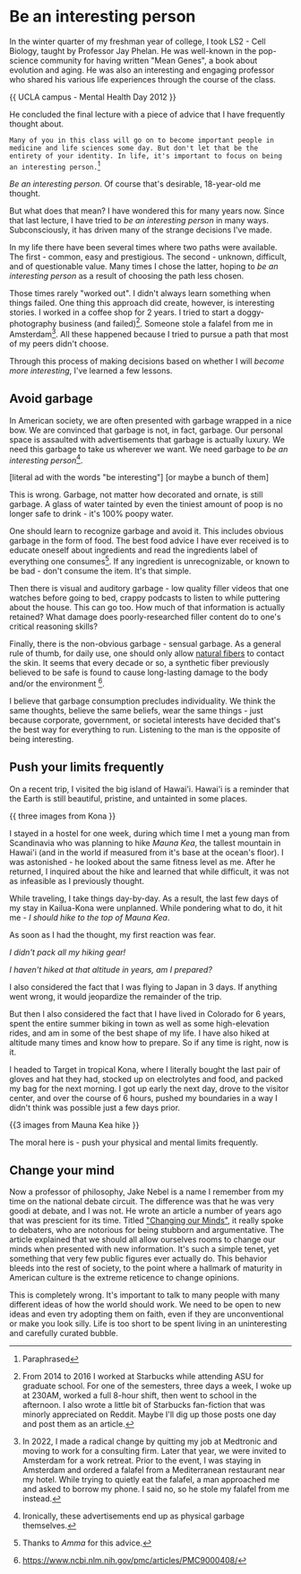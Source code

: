 # Be an interesting person

In the winter quarter of my freshman year of college, I took LS2 - Cell Biology, taught by Professor Jay Phelan. He was well-known in the pop-science community for having written "Mean Genes", a book about evolution and aging. He was also an interesting and engaging professor who shared his various life experiences through the course of the class.

{{ UCLA campus - Mental Health Day 2012 }}

He concluded the final lecture with a piece of advice that I have frequently thought about. 

`Many of you in this class will go on to become important people in medicine and life sciences some day. But don't let that be the entirety of your identity. In life, it's important to focus on being an interesting person.`[^ucla]

*Be an interesting person*. Of course that's desirable, 18-year-old me thought.  

But what does that mean? I have wondered this for many years now. Since that last lecture, I have tried to *be an interesting person* in many ways. Subconsciously, it has driven many of the strange decisions I've made.

In my life there have been several times where two paths were available. The first - common, easy and prestigious. The second - unknown, difficult, and of questionable value. Many times I chose the latter, hoping to _be an interesting person_ as a result of choosing the path less chosen.

Those times rarely "worked out". I didn't always learn something when things failed. One thing this approach did create, however, is interesting stories. I worked in a coffee shop for 2 years. I tried to start a doggy-photography business (and failed)[^starbucks]. Someone stole a falafel from me in Amsterdam[^falafel]. All these happened because I tried to pursue a path that most of my peers didn't choose.

Through this process of making decisions based on whether I will *become more interesting*, I've learned a few lessons.

## Avoid garbage

In American society, we are often presented with garbage wrapped in a nice bow. We are convinced that garbage is not, in fact, garbage. Our personal space is assaulted with advertisements that garbage is actually luxury. We need this garbage to take us wherever we want. We need garbage to *be an interesting person*[^garbage]. 

[literal ad with the words "be interesting"]
[or maybe a bunch of them]

This is wrong. Garbage, not matter how decorated and ornate, is still garbage. A glass of water tainted by even the tiniest amount of poop is no longer safe to drink - it's 100% poopy water.  

One should learn to recognize garbage and avoid it. This includes obvious garbage in the form of food. The best food advice I have ever received is to educate oneself about ingredients and read the ingredients label of everything one consumes[^food-advice]. If any ingredient is unrecognizable, or known to be bad - don't consume the item. It's that simple.

Then there is visual and auditory garbage - low quality filler videos that one watches before going to bed, crappy podcasts to listen to while puttering about the house. This can go too. How much of that information is actually retained? What damage does poorly-researched filler content do to one's critical reasoning skills? 

Finally, there is the non-obvious garbage - sensual garbage. As a general rule of thumb, for daily use, one should only allow [natural fibers](https://en.wikipedia.org/wiki/Natural_fiber) to contact the skin. It seems that every decade or so, a synthetic fiber previously believed to be safe is found to cause long-lasting damage to the body and/or the environment [^nih].  

I believe that garbage consumption precludes individuality. We think the same thoughts, believe the same beliefs, wear the same things - just because corporate, government, or societal interests have decided that's the best way for everything to run. Listening to the man is the opposite of being interesting.  

## Push your limits frequently

On a recent trip, I visited the big island of Hawai'i. Hawai'i is a reminder that the Earth is still beautiful, pristine, and untainted in some places. 

{{ three images from Kona }}

I stayed in a hostel for one week, during which time I met a young man from Scandinavia who was planning to hike *Mauna Kea*, the tallest mountain in Hawai'i (and in the world if measured from it's base at the ocean's floor). I was astonished - he looked about the same fitness level as me. After he returned, I inquired about the hike and learned that while difficult, it was not as infeasible as I previously thought. 

While traveling, I take things day-by-day. As a result, the last few days of my stay in Kailua-Kona were unplanned. While pondering what to do, it hit me - *I should hike to the top of Mauna Kea*.  

<!-- resume editing from here -->

As soon as I had the thought, my first reaction was fear. 


*I didn't pack all my hiking gear!*

*I haven't hiked at that altitude in years, am I prepared?*

I also considered the fact that I was flying to Japan in 3 days. If anything went wrong, it would jeopardize the remainder of the trip. 

But then I also considered the fact that I have lived in Colorado for 6 years, spent the entire summer biking in town as well as some high-elevation rides, and am in some of the best shape of my life. I have also hiked at altitude many times and know how to prepare. So if any time is right, now is it. 

I headed to Target in tropical Kona, where I literally bought the last pair of gloves and hat they had, stocked up on electrolytes and food, and packed my bag for the next morning. I got up early the next day, drove to the visitor center, and over the course of 6 hours, pushed my boundaries in a way I didn't think was possible just a few days prior.  

{{3 images from Mauna Kea hike }}

The moral here is - push your physical and mental limits frequently. 

## Change your mind

Now a professor of philosophy, Jake Nebel is a name I remember from my time on the national debate circuit. The difference was that he was very goodi at debate, and I was not. He wrote an article a number of years ago that was prescient for its time. Titled ["Changing our Minds"](https://victorybriefs.substack.com/p/201208changing-our-minds), it really spoke to debaters, who are notorious for being stubborn and argumentative. The article explained that we should all allow ourselves rooms to change our minds when presented with new information. It's such a simple tenet, yet something that very few public figures ever actually do. This behavior bleeds into the rest of society, to the point where a hallmark of maturity in American culture is the extreme reticence to change opinions.  

This is completely wrong. It's important to talk to many people with many different ideas of how the world should work. We need to be open to new ideas and even try adopting them on faith, even if they are unconventional or make you look silly. Life is too short to be spent living in an uninteresting and carefully curated bubble.

[^nih]: https://www.ncbi.nlm.nih.gov/pmc/articles/PMC9000408/
[^ucla]: Paraphrased
[^garbage]: Ironically, these advertisements end up as physical garbage themselves.
[^starbucks]: From 2014 to 2016 I worked at Starbucks while attending ASU for graduate school. For one of the semesters, three days a week, I woke up at 230AM, worked a full 8-hour shift, then went to school in the afternoon. I also wrote a little bit of Starbucks fan-fiction that was minorly appreciated on Reddit. Maybe I'll dig up those posts one day and post them as an article.  
[^falafel]: In 2022, I made a radical change by quitting my job at Medtronic and moving to work for a consulting firm. Later that year, we were invited to Amsterdam for a work retreat. Prior to the event, I was staying in Amsterdam and ordered a falafel from a Mediterranean restaurant near my hotel. While trying to quietly eat the falafel, a man approached me and asked to borrow my phone. I said no, so he stole my falafel from me instead.  
[^food-advice]: Thanks to _Amma_ for this advice.